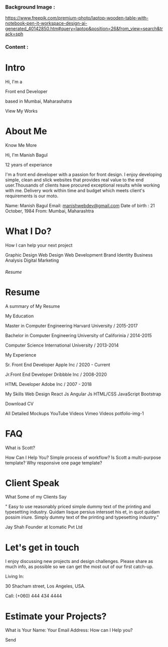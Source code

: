 ### Background Image :

https://www.freepik.com/premium-photo/laptop-wooden-table-with-notebook-pen-it-workspace-design-ai-generated_40142850.htm#query=laptop&position=26&from_view=search&track=sph

### Content : 

# Intro
Hi, I'm a 

Front end Developer

based in Mumbai, Maharashatra

View My Works

# About Me

Know Me More

Hi, I'm Manish Bagul

12 years of experiance

I'm a front end developer with a passion for front design. I enjoy developing simple, clean and slick websites that provides real value 
to the end user.Thousands of clients have procured exceptional results while working with me. Delivery work within time and budget which meets client's requirements is our moto.

Name: Manish Bagul
Email: manishwebdev@gmail.com
Date of birth :
21 October, 1984
From:
Mumbai, Maharashtra

# What I Do?
How I can help your next project

Graphic Design 
Web Design
Web Development
Brand Identity
Business Analysis
Digital Marketing



###### Resume #####

# Resume
A summary of My Resume

My Education 

Master in Computer Engineering
Harvard University / 2015-2017

Bachelor in Computer Engineering
University of Califorinia / 2014-2015

Computer Science
International University / 2013-2014

My Experience 

Sr. Front End Developer 
Apple Inc / 2020 - Current

Jr.Front End Developer
Dribbble Inc / 2008-2020

HTML Developer
Adobe Inc / 2007 - 2018

My Skills
Web Design 
React Js
Angular Js
HTML/CSS
JavaScript
Bootstrap


Download CV

All
Detailed
Mockups
YouTube Videos
Vimeo Videos
potfolio-img-1



# FAQ

What is Scott?

How Can I Help You?
Simple process of workflow?
Is Scott a multi-purpose template?
Why responsive one page template?


# Client Speak

What Some of my Clients Say

"
Easy to use reasonably priced simple dummy text of the printing and typesetting industry. Quidam lisque persius intersset his et, in quot quidam possim iriure. Simply dummy text of the printing and typesetting industry."



Jay Shah
Founder at Icomatic Pvt Ltd

# Let's get in touch

I enjoy discussing new projects and design challenges. Please share as much info, as possible so we can get the most out of our first catch-up.

Living In:

30 Shacham street, Los Angeles, USA.

Call:
(+060) 444 434 4444

# Estimate your Projects?
What is Your Name:
Your Email Address:
How can I Help you?

Send 
